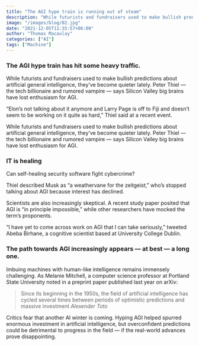 ```yaml
---
title: "The AGI hype train is running out of steam"
description: "While futurists and fundraisers used to make bullish predictions about artificial general intelligence, they’ve become quieter lately. Peter Thiel — the tech billionaire and rumored vampire — says Silicon Valley big brains have lost enthusiasm for AGI."
image: "/images/blog/02.jpg"
date: "2021-12-05T11:35:57+06:00"
author: "Thomas Macaulay"
categories: ["AI"]
tags: ["Machine"]
---
```


### The AGI hype train has hit some heavy traffic.

While futurists and fundraisers used to make bullish predictions about artificial general intelligence, they’ve become quieter lately. Peter Thiel — the tech billionaire and rumored vampire — says Silicon Valley big brains have lost enthusiasm for AGI.

“Elon’s not talking about it anymore and Larry Page is off to Fiji and doesn’t seem to be working on it quite as hard,” Thiel said at a recent event.

While futurists and fundraisers used to make bullish predictions about artificial general intelligence, they’ve become quieter lately. Peter Thiel — the tech billionaire and rumored vampire — says Silicon Valley big brains have lost enthusiasm for AGI.

### IT is healing
Can self-healing security software fight cybercrime?

Thiel described Musk as “a weathervane for the zeitgeist,” who’s stopped talking about AGI because interest has declined.

Scientists are also increasingly skeptical. A recent study paper posited that AGI is “in principle impossible,” while other researchers have mocked the term’s proponents.

“I have yet to come across work on AGI that I can take seriously,” tweeted Abeba Birhane, a cognitive scientist based at University College Dublin.

### The path towards AGI increasingly appears — at best — a long one.

Imbuing machines with human-like intelligence remains immensely challenging. As Melanie Mitchell, a computer science professor at Portland State University noted in a preprint paper published last year on arXiv:


>Since its beginning in the 1950s, the field of artificial intelligence has cycled several times between periods of optimistic predictions and massive investment
<cite>Alexender Toto</cite>

Critics fear that another AI winter is coming. Hyping AGI helped spurred enormous investment in artificial intelligence, but overconfident predictions could be detrimental to progress in the field — if the real-world advances prove disappointing.